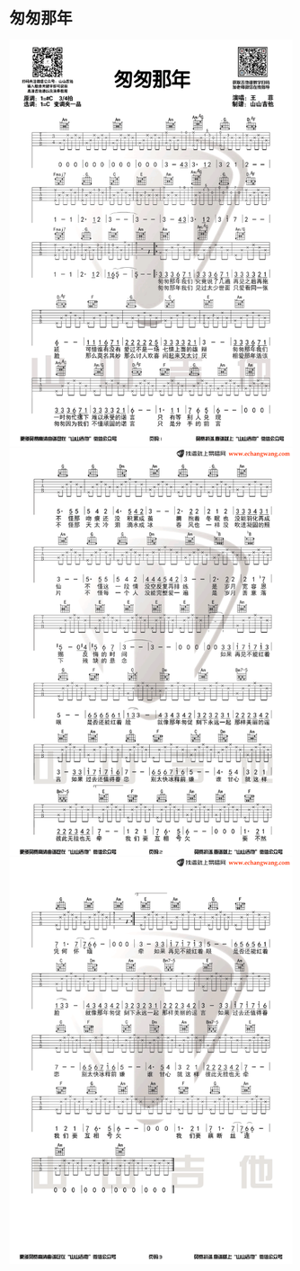 # 匆匆那年
![](img/匆匆那年/img-2023-02-23-10-44-12.png)
![](img/匆匆那年/img-2023-02-23-10-44-21.png)
![](img/匆匆那年/img-2023-02-23-10-44-28.png)